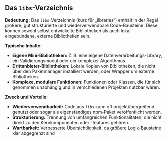 ## Das `libs`-Verzeichnis

**Bedeutung:**
Das `libs`-Verzeichnis (kurz für „libraries“) enthält in der Regel größere, gut strukturierte und wiederverwendbare Code-Bausteine. Diese können sowohl selbst entwickelte Bibliotheken als auch lokal eingebundene, externe Bibliotheken sein.

**Typische Inhalte:**

- **Eigene Mini-Bibliotheken:** Z. B. eine eigene Datenverarbeitungs-Library, ein Validierungsmodul oder ein komplexer Algorithmus.
- **Drittanbieter-Bibliotheken:** Lokale Kopien von Bibliotheken, die nicht über den Paketmanager installiert werden, oder Wrapper um externe Bibliotheken.
- **Komplexe, modulare Funktionen:** Funktionen oder Klassen, die für sich genommen unabhängig und in verschiedenen Projekten nutzbar wären.

**Zweck und Vorteile:**

- **Wiederverwendbarkeit:** Code aus `libs` kann oft projektübergreifend genutzt oder sogar als eigenständiges npm-Paket veröffentlicht werden.
- **Strukturierung:** Trennung von umfangreichen Funktionalitäten, die nicht direkt zu den Kernkomponenten oder -features gehören.
- **Wartbarkeit:** Verbesserte Übersichtlichkeit, da größere Logik-Bausteine klar abgegrenzt sind
